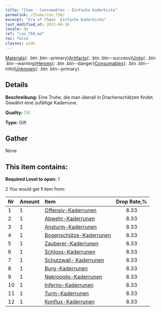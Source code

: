 ```yaml
---
title: "Item - Consumables - Einfache Kaderkiste"
permalink: /Items/con_758/
excerpt: "Era of Chaos  Einfache Kaderkiste"
last_modified_at: 2021-04-16
locale: de
ref: "con_758.md"
toc: false
classes: wide
---
```

 [Materials](/de/Items/){: .btn .btn--primary}[Artifacts](/de/Items/Artifacts/){: .btn .btn--success}[Units](/de/Items/Units/){: .btn .btn--warning}[Heroes](/de/Items/Heroes/){: .btn .btn--danger}[Consumables](/de/Items/Consumables/){: .btn .btn--info}[Unknown](/de/Items/Unknown/){: .btn .btn--primary}

## Details
 **Beschreibung:** Eine Truhe, die man überall in Drachenschätzen findet. Gewährt eine zufällige Kaderrune.

 **Quality:** <span style="color: #32CD32">OK</span>

 **Type:** Gift

## Gather

  None

## This item contains:

 **Required Level to open:** 1

 2 You would get **1** item  from:

  | Nr | Amount |     Item    | Drop Rate,% |
  |:---|:-------|:------------|:---------:|
  | 1 | 1 | [Offensiv-Kaderrunen](/de/Items/con_734/) | 8.33 | 
  | 2 | 1 | [Abwehr-Kaderrunen](/de/Items/con_739/) | 8.33 | 
  | 3 | 1 | [Ansturm-Kaderrunen](/de/Items/con_741/) | 8.33 | 
  | 4 | 1 | [Bogenschütze-Kaderrunen](/de/Items/con_742/) | 8.33 | 
  | 5 | 1 | [Zauberer-Kaderrunen](/de/Items/con_746/) | 8.33 | 
  | 6 | 1 | [Schloss-Kaderrunen](/de/Items/con_752/) | 8.33 | 
  | 7 | 1 | [Schutzwall- Kaderrunen](/de/Items/con_753/) | 8.33 | 
  | 8 | 1 | [Burg-Kaderrunen](/de/Items/con_754/) | 8.33 | 
  | 9 | 1 | [Nekropolis-Kaderrunen](/de/Items/con_755/) | 8.33 | 
  | 10 | 1 | [Inferno-Kaderrunen](/de/Items/con_777/) | 8.33 | 
  | 11 | 1 | [Turm-Kaderrunen](/de/Items/con_785/) | 8.33 | 
  | 12 | 1 | [Konflux-Kaderrunen](/de/Items/con_791/) | 8.33 | 
